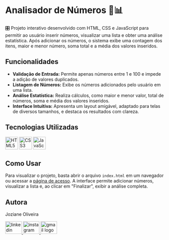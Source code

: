 # Analisador de Números 🔢📊

<p align="left"> 🎛️ Projeto interativo desenvolvido com HTML, CSS e JavaScript para permitir ao usuário inserir números, visualizar uma lista e obter uma análise estatística. Após adicionar os números, o sistema exibe uma contagem dos itens, maior e menor número, soma total e a média dos valores inseridos. </p>

## Funcionalidades
<ul> <li> <strong>Validação de Entrada:</strong> Permite apenas números entre 1 e 100 e impede a adição de valores duplicados. </li> <li> <strong>Listagem de Números:</strong> Exibe os números adicionados pelo usuário em uma lista. </li> <li> <strong>Análise Estatística:</strong> Realiza cálculos, como maior e menor valor, total de números, soma e média dos valores inseridos. </li> <li> <strong>Interface Intuitiva:</strong> Apresenta um layout amigável, adaptado para telas de diversos tamanhos, e destaca os resultados com clareza. </li> </ul>

## Tecnologias Utilizadas
<div align="left"> <img src="https://cdn.jsdelivr.net/gh/devicons/devicon/icons/html5/html5-original-wordmark.svg" height="40" alt="HTML5 logo" /> <img src="https://cdn.jsdelivr.net/gh/devicons/devicon/icons/css3/css3-original-wordmark.svg" height="40" alt="CSS3 logo" /> <img src="https://cdn.jsdelivr.net/gh/devicons/devicon/icons/javascript/javascript-plain.svg" height="40" alt="JavaScript logo" /> </div>

## Como Usar
<p align="left"> Para visualizar o projeto, basta abrir o arquivo <code>index.html</code> em um navegador ou acessar a <a href="https://jozianeoliveira.github.io/AnalisadordeNumerosJS/" target="_blank">página de acesso</a>. A interface permite adicionar números, visualizar a lista e, ao clicar em "Finalizar", exibir a análise completa. </p>

## Autora
<p align="left">Joziane Oliveira</p> <div align="left"> <a href="https://www.linkedin.com/in/joziane-oliveira-144317182/" target="_blank"> <img src="https://raw.githubusercontent.com/maurodesouza/profile-readme-generator/master/src/assets/icons/social/linkedin/default.svg" width="52" height="40" alt="linkedin logo" /> </a> <a href="https://www.instagram.com/jozioliveirabr/" target="_blank"> <img src="https://raw.githubusercontent.com/maurodesouza/profile-readme-generator/master/src/assets/icons/social/instagram/default.svg" width="52" height="40" alt="instagram logo" /> </a> <a href="mailto:joziane.oliveira@educacao.mg.gov.br" target="_blank"> <img src="https://raw.githubusercontent.com/maurodesouza/profile-readme-generator/master/src/assets/icons/social/gmail/default.svg" width="52" height="40" alt="gmail logo" /> </a> </div>
